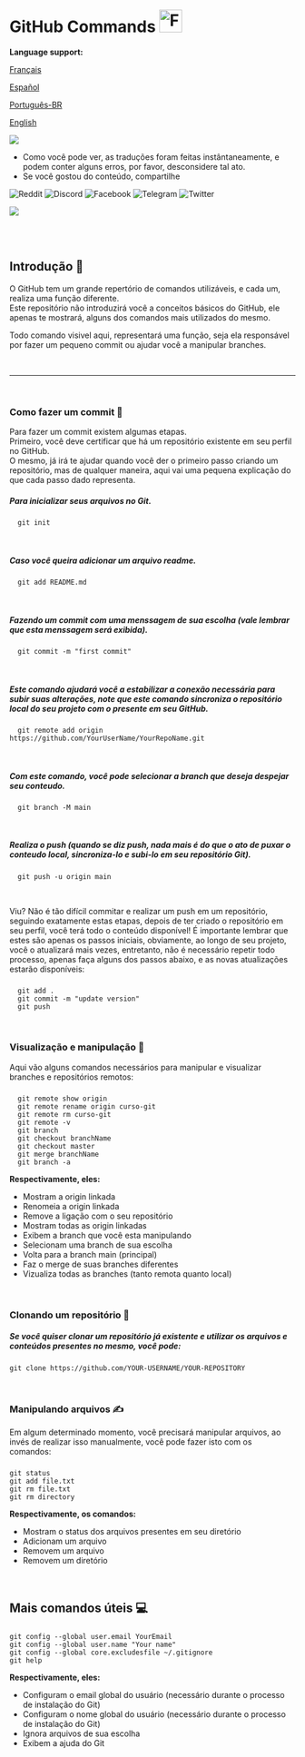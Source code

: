 # GitHub Commands <img src="https://user-images.githubusercontent.com/74038190/216122041-518ac897-8d92-4c6b-9b3f-ca01dcaf38ee.png" alt="Fire" width="40" />

**Language support:**

<p>
    <a href="/GitDocs/readme_fr.md">Français </a>
<p/> 
<p>
    <a href="/GitDocs/readme_es.md">Español</a>
<p/>
<p>
    <a href="/GitDocs/readme_pt-br.md">Português-BR</a>
<p/>
<p>
    <a href="/README.md">English</a>
<p/> 

![](https://i.imgur.com/waxVImv.png)

* Como você pode ver, as traduções foram feitas instântaneamente, e podem conter alguns erros, por favor, desconsidere tal ato.
* Se você gostou do conteúdo, compartilhe

![Reddit](https://img.shields.io/badge/Reddit-%23FF4500.svg?style=for-the-badge&logo=Reddit&logoColor=white)
![Discord](https://img.shields.io/badge/Discord-%235865F2.svg?style=for-the-badge&logo=discord&logoColor=white)
![Facebook](https://img.shields.io/badge/Facebook-%231877F2.svg?style=for-the-badge&logo=Facebook&logoColor=white)
![Telegram](https://img.shields.io/badge/Telegram-2CA5E0?style=for-the-badge&logo=telegram&logoColor=white)
![Twitter](https://img.shields.io/badge/Twitter-%231DA1F2.svg?style=for-the-badge&logo=Twitter&logoColor=white)

![](https://i.imgur.com/waxVImv.png)

<br/>
<br/>

## Introdução 👶

O GitHub tem um grande repertório de comandos utilizáveis, e cada um, realiza uma função diferente. <br />
Este repositório não introduzirá você a conceitos básicos do GitHub, ele apenas te mostrará, alguns dos comandos mais utilizados do mesmo.

Todo comando visivel aqui, representará uma função, seja ela responsável por fazer um pequeno commit ou ajudar você a manipular branches.

<br/>

---

<br/>

### Como fazer um commit 🐤

Para fazer um commit existem algumas etapas. 
<br />
Primeiro, você deve certificar que há um repositório existente em seu perfil no GitHub.
<br />
O mesmo, já irá te ajudar quando você der o primeiro passo criando um repositório, mas de qualquer maneira, aqui vai uma pequena explicação do que cada passo dado representa.

##### Para inicializar seus arquivos no Git.
      git init

<br />
      
##### Caso você queira adicionar um arquivo readme.
      git add README.md

<br />

##### Fazendo um commit com uma menssagem de sua escolha (vale lembrar que esta menssagem será exibida).
      git commit -m "first commit"

<br />

##### Este comando ajudará você a estabilizar a conexão necessária para subir suas alterações, note que este comando sincroniza o repositório local do seu projeto com o presente em seu GitHub.
      git remote add origin https://github.com/YourUserName/YourRepoName.git

<br />

##### Com este comando, você pode selecionar a branch que deseja despejar seu conteudo.
      git branch -M main

<br />

##### Realiza o push (quando se diz _push_, nada mais é do que o ato de puxar o conteudo local, sincroniza-lo e subi-lo em seu repositório Git).
      git push -u origin main

<br />

Viu? Não é tão difícil commitar e realizar um push em um repositório, seguindo exatamente estas etapas, depois de ter criado o repositório em seu perfil, você terá todo o conteúdo disponível!
É importante lembrar que estes são apenas os passos iniciais, obviamente, ao longo de seu projeto, você o atualizará mais vezes, entretanto, não é necessário repetir todo processo, apenas faça alguns dos passos abaixo, e as novas atualizações estarão disponíveis:

##### 
      git add . 
      git commit -m "update version"
      git push

<br />

### Visualização e manipulação 🙌

Aqui vão alguns comandos necessários para manipular e visualizar branches e repositórios remotos:

##### 
      git remote show origin
      git remote rename origin curso-git
      git remote rm curso-git
      git remote -v
      git branch
      git checkout branchName
      git checkout master
      git merge branchName
      git branch -a

**Respectivamente, eles:**

* Mostram a origin linkada
* Renomeia a origin linkada
* Remove a ligação com o seu repositório
* Mostram todas as origin linkadas
* Exibem a branch que você esta manipulando
* Selecionam uma branch de sua escolha
* Volta para a branch main (principal)
* Faz o merge de suas branches diferentes
* Vizualiza todas as branches (tanto remota quanto local)

<br />

### Clonando um repositório 👷

##### Se você quiser clonar um repositório já existente e utilizar os arquivos e conteúdos presentes no mesmo, você pode:
    git clone https://github.com/YOUR-USERNAME/YOUR-REPOSITORY

<br />

### Manipulando arquivos ✍️

Em algum determinado momento, você precisará manipular arquivos, ao invés de realizar isso manualmente, você pode fazer isto com os comandos:

#####
    git status
    git add file.txt
    git rm file.txt
    git rm directory 

**Respectivamente, os comandos:**

* Mostram o status dos arquivos presentes em seu diretório
* Adicionam um arquivo
* Removem um arquivo
* Removem um diretório

<br />

## Mais comandos úteis 💻

#####
    git config --global user.email YourEmail
    git config --global user.name "Your name"
    git config --global core.excludesfile ~/.gitignore
    git help

**Respectivamente, eles:**

* Configuram o email global do usuário (necessário durante o processo de instalação do Git)
* Configuram o nome global do usuário (necessário durante o processo de instalação do Git)
* Ignora arquivos de sua escolha
* Exibem a ajuda do Git
